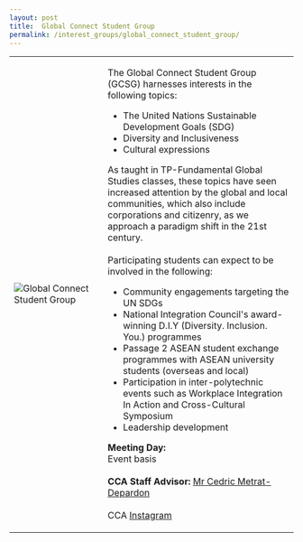 ```yaml
---
layout: post
title:  Global Connect Student Group
permalink: /interest_groups/global_connect_student_group/
---
```


<div>
    <table>
        <tr>
            <td style="width:33%"><image src="{{site.baseurl}}/images/CCA_global_connect_student_group.jpg" style="display:block;margin-left:auto;margin-right:auto;" alt="Global Connect Student Group"></image></td>
            <td>
                <p>
                    The Global Connect Student Group (GCSG) harnesses interests in the following topics:<br>
                    <ul>
                        <li>The United Nations Sustainable Development Goals (SDG)</li>
                        <li>Diversity and Inclusiveness</li>
                        <li>Cultural expressions</li>
                    </ul>
                    As taught in TP-Fundamental Global Studies classes, these topics have seen increased attention by the global and local communities, which also include corporations and citizenry, as we approach a paradigm shift in the 21st century.<br>
                    <br>
                    Participating students can expect to be involved in the following:<br>
                    <ul>
                        <li>Community engagements targeting the UN SDGs</li>
                        <li>National Integration Council's award-winning D.I.Y (Diversity. Inclusion. You.) programmes</li>
                        <li>Passage 2 ASEAN student exchange programmes with ASEAN university students (overseas and local)</li>
                        <li>Participation in inter-polytechnic events such as Workplace Integration In Action and Cross-Cultural Symposium</li>
                        <li>Leadership development</li>
                    </ul>
                    <b>Meeting Day:</b><br>
                    Event basis<br>
                    <br>
                    <b>CCA Staff Advisor:</b> <a href="mailto:metrat@tp.edu.sg">Mr Cedric Metrat-Depardon</a><br>
                    <br>
                    CCA <a href="https://www.instagram.com/TP.GCSG">Instagram</a>
                </p>
            </td>
        </tr>
    </table>
</div>
